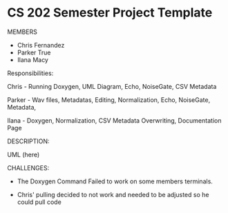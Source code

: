 # CS 202 Semester Project Template

MEMBERS
- Chris Fernandez
- Parker True
- Ilana Macy

Responsibilities:

Chris - Running Doxygen, UML Diagram, Echo, NoiseGate, CSV Metadata

Parker - Wav files, Metadatas, Editing, Normalization, Echo, NoiseGate, Metadata, 

Ilana - Doxygen, Normalization, CSV Metadata Overwriting, Documentation Page

DESCRIPTION:



UML (here)

CHALLENGES:

- The Doxygen Command Failed to work on some members terminals. 

- Chris' pulling decided to not work and needed to be adjusted so he could pull code

